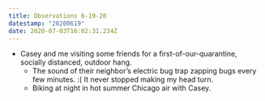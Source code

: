 ```yaml
---
title: Observations 6-19-20
datestamp: "20200619"
date: 2020-07-03T16:02:31.234Z
---
```

- Casey and me visiting some friends for a first-of-our-quarantine, socially distanced, outdoor hang.
	- The sound of their neighbor’s electric bug trap zapping bugs every few minutes. :( It never stopped making my head turn.
	- Biking at night in hot summer Chicago air with Casey.